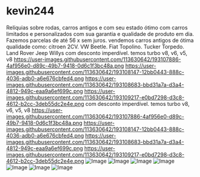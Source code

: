 # kevin244
Relíquias sobre rodas, carros antigos e com seu estado ótimo com carros limitados e personalizados com sua garantia e qualidade de produto em dia. Fazemos parcelas de até 56 x sem juros.
vendemos carros antigos de ótima qualidade como: citroen 2CV.
VW Beetle.
Fiat Topolino.
Tucker Torpedo.
Land Rover
Jeep Willys
com desconto imperdível.
temos turbo v8, v6, v5, v8
https://user-images.githubusercontent.com/113630642/193107886-4af956e0-d89c-49b7-9418-0d6c1f3bc48a.png
https://user-images.githubusercontent.com/113630642/193108147-12bb0443-888c-4036-adb0-a6e676cbfed4.png
https://user-images.githubusercontent.com/113630642/193108683-bbd31a7a-d3a4-4812-949c-eaa9a6ef699c.png
https://user-images.githubusercontent.com/113630642/193109217-e0bd7298-d3c8-4612-b2cc-3deb55dc2e4e.png
com desconto imperdível.
temos turbo v8, v6, v5, v8
https://user-images.githubusercontent.com/113630642/193107886-4af956e0-d89c-49b7-9418-0d6c1f3bc48a.png
https://user-images.githubusercontent.com/113630642/193108147-12bb0443-888c-4036-adb0-a6e676cbfed4.png
https://user-images.githubusercontent.com/113630642/193108683-bbd31a7a-d3a4-4812-949c-eaa9a6ef699c.png
https://user-images.githubusercontent.com/113630642/193109217-e0bd7298-d3c8-4612-b2cc-3deb55dc2e4e.png
![Image](https://user-images.githubusercontent.com/113630642/193321428-f0f17a6c-d0a2-45fa-b42b-967841599b7c.png)
![Image](https://user-images.githubusercontent.com/113630642/193321485-68c724e7-b1d2-4b64-8ee4-fd2d8959a669.png)
![Image](https://user-images.githubusercontent.com/113630642/193321604-540e0a43-8fac-423f-83b8-41776d9df614.png)
![Image](https://user-images.githubusercontent.com/113630642/193321786-f0bfecde-2513-4867-88a4-d5780d520efc.png)
![Image](https://user-images.githubusercontent.com/113630642/193322302-82d57e1f-3539-47b9-b669-956e136e3d58.png)
![Image](https://user-images.githubusercontent.com/113630642/194380322-17ca2744-4102-4d94-a4bc-28abfc643cd0.png)
![Image](https://user-images.githubusercontent.com/113630642/194380442-db9d19f7-9ca3-4981-890b-8b03e1baf4ed.png)



